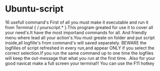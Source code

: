 # Ubuntu-script
16 usefull command's
First of all you must make it executable and run it from Terminal { /.yourscript.* }.This program greated for use it to cover all your need's.It have the most importand commands for all.
And friendly menu where lead all your action's.You must greate on folder and put script inside,all logfille's from command's will saved separately.
BEWARE the logfilles of script refreshed in every run,and appear ONLY if you select the correct selection.If you run the same command up to one time the logfiles will keep the out-message that what you run at the first time.
.Also for your good navicat make a full screen your terminal!! You can use the F11 hotkey
